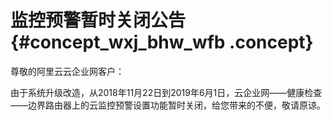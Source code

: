 # 监控预警暂时关闭公告 {#concept_wxj_bhw_wfb .concept}

尊敬的阿里云云企业网客户：

由于系统升级改造，从2018年11月22日到2019年6月1日，云企业网——健康检查——边界路由器上的云监控预警设置功能暂时关闭，给您带来的不便，敬请原谅。

